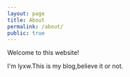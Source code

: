```yaml
---
layout: page
title: About
permalink: /about/
public: true
---
```


Welcome to this website!

I'm lyxw.This is my blog,believe it or not.


